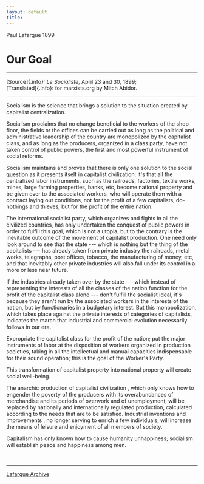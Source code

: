 ```yaml
---
layout: default
title: 
---
```

Paul Lafargue 1899

# Our Goal

------------------------------------------------------------------------

[Source]{.info}: *Le Socialiste*, April 23 and 30, 1899;\
[Translated]{.info}: for marxists.org by Mitch Abidor.

------------------------------------------------------------------------

Socialism is the science that brings a solution to the situation created
by capitalist centralization.

Socialism proclaims that no change beneficial to the workers of the shop
floor, the fields or the offices can be carried out as long as the
political and administrative leadership of the country are monopolized
by the capitalist class, and as long as the producers, organized in a
class party, have not taken control of public powers, the first and most
powerful instrument of social reforms.

Socialism maintains and proves that there is only one solution to the
social question as it presents itself in capitalist civilization: it's
that all the centralized labor instruments, such as the railroads,
factories, textile works, mines, large farming properties, banks, etc,
become national property and be given over to the associated workers,
who will operate them with a contract laying out conditions, not for the
profit of a few capitalists, do-nothings and thieves, but for the profit
of the entire nation.

The international socialist party, which organizes and fights in all the
civilized countries, has only undertaken the conquest of public powers
in order to fulfill this goal, which is not a utopia, but to the
contrary is the inevitable outcome of the movement of capitalist
production. One need only look around to see that the state --- which is
nothing but the thing of the capitalists --- has already taken from
private industry the railroads, metal works, telegraphs, post offices,
tobacco, the manufacturing of money, etc, and that inevitably other
private industries will also fall under its control in a more or less
near future.

If the industries already taken over by the state --- which instead of
representing the interests of all the classes of the nation function for
the profit of the capitalist class alone --- don't fulfill the socialist
ideal, it's because they aren't run by the associated workers in the
interests of the nation, but by functionaries in a budgetary interest.
But this monopolization, which takes place against the private interests
of categories of capitalists, indicates the march that industrial and
commercial evolution necessarily follows in our era.

Expropriate the capitalist class for the profit of the nation; put the
major instruments of labor at the disposition of workers organized in
production societies, taking in all the intellectual and manual
capacities indispensable for their sound operation; this is the goal of
the Worker's Party.

This transformation of capitalist property into national property will
create social well-being.

The anarchic production of capitalist civilization , which only knows
how to engender the poverty of the producers with its overabundances of
merchandise and its periods of overwork and of unemployment, will be
replaced by nationally and internationally regulated production,
calculated according to the needs that are to be satisfied. Industrial
inventions and improvements , no longer serving to enrich a few
individuals, will increase the means of leisure and enjoyment of all
members of society.

Capitalism has only known how to cause humanity unhappiness; socialism
will establish peace and happiness among men.

 

------------------------------------------------------------------------

[Lafargue Archive](../../index.htm)
